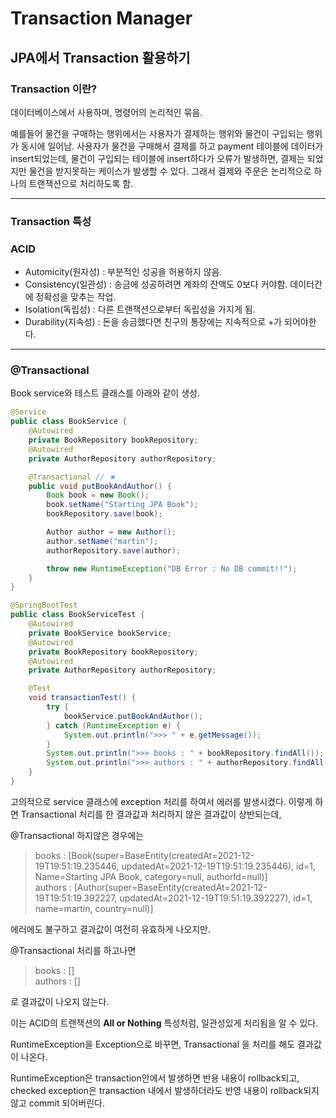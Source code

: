 # Transaction Manager

## JPA에서 Transaction 활용하기

### Transaction 이란?

데이터베이스에서 사용하며, 명령어의 논리적인 묶음.

예를들어 물건을 구매하는 행위에서는 사용자가 결제하는 행위와 물건이 구입되는 행위가 동시에 일어남.
사용자가 물건을 구매해서 결제를 하고 payment 테이블에 데이터가 insert되었는데,
물건이 구입되는 테이블에 insert하다가 오류가 발생하면, 결제는 되었지만 물건을 받지못하는 케이스가 발생할 수 있다.
그래서 결제와 주문은 논리적으로 하나의 트랜잭션으로 처리하도록 함.

---

### Transaction 특성

### **ACID**

- Automicity(원자성)  : 부분적인 성공을 허용하지 않음.
- Consistency(일관성) : 송금에 성공하려면 계좌의 잔액도 0보다 커야함. 데이터간에 정확성을 맞추는 작업.
- Isolation(독립성)   : 다른 트랜잭션으로부터 독립성을 가지게 됨.  
- Durability(지속성)  : 돈을 송금했다면 친구의 통장에는 지속적으로 +가 되어야한다.

---

### **@Transactional**

Book service와 테스트 클래스를 아래와 같이 생성.

```java
@Service
public class BookService {
    @Autowired
    private BookRepository bookRepository;
    @Autowired
    private AuthorRepository authorRepository;

    @Transactional // ★
    public void putBookAndAuthor() {
        Book book = new Book();
        book.setName("Starting JPA Book");
        bookRepository.save(book);

        Author author = new Author();
        author.setName("martin");
        authorRepository.save(author);

        throw new RuntimeException("DB Error : No DB commit!!");
    }
}
```

```java
@SpringBootTest
public class BookServiceTest {
    @Autowired
    private BookService bookService;
    @Autowired
    private BookRepository bookRepository;
    @Autowired
    private AuthorRepository authorRepository;

    @Test
    void transactionTest() {
        try {
            bookService.putBookAndAuthor();
        } catch (RuntimeException e) {
            System.out.println(">>> " + e.getMessage());
        }
        System.out.println(">>> books : " + bookRepository.findAll());
        System.out.println(">>> authors : " + authorRepository.findAll());
    }
}
```

고의적으로 service 클래스에 exception 처리를 하여서 에러를 발생시켰다. 이렇게 하면 Transactional 처리를 한 결과값과 처리하지 않은 결과값이 상반되는데,  

@Transactional 하지않은 경우에는

> books : [Book(super=BaseEntity(createdAt=2021-12-19T19:51:19.235446, updatedAt=2021-12-19T19:51:19.235446), id=1, Name=Starting JPA Book, category=null, authorId=null)]  
> authors : [Author(super=BaseEntity(createdAt=2021-12-19T19:51:19.392227, updatedAt=2021-12-19T19:51:19.392227), id=1, name=martin, country=null)]

에러에도 불구하고 결과값이 여전히 유효하게 나오지만.

@Transactional 처리를 하고나면

> books : []  
> authors : []

로 결과값이 나오지 않는다.

이는 ACID의 트랜잭션의 **All or Nothing** 특성처럼, 일관성있게 처리됨을 알 수 있다.

RuntimeException을 Exception으로 바꾸면, Transactional 을 처리를 해도 결과값이 나온다.

RuntimeException은 transaction안에서 발생하면 반용 내용이 rollback되고,  
checked exception은 transaction 내에서 발생하더라도 반영 내용이 rollback되지 않고 commit 되어버린다.
